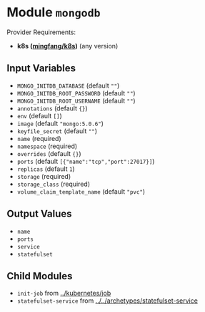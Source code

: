 
# Module `mongodb`

Provider Requirements:
* **k8s ([mingfang/k8s](https://registry.terraform.io/providers/mingfang/k8s/latest))** (any version)

## Input Variables
* `MONGO_INITDB_DATABASE` (default `""`)
* `MONGO_INITDB_ROOT_PASSWORD` (default `""`)
* `MONGO_INITDB_ROOT_USERNAME` (default `""`)
* `annotations` (default `{}`)
* `env` (default `[]`)
* `image` (default `"mongo:5.0.6"`)
* `keyfile_secret` (default `""`)
* `name` (required)
* `namespace` (required)
* `overrides` (default `{}`)
* `ports` (default `[{"name":"tcp","port":27017}]`)
* `replicas` (default `1`)
* `storage` (required)
* `storage_class` (required)
* `volume_claim_template_name` (default `"pvc"`)

## Output Values
* `name`
* `ports`
* `service`
* `statefulset`

## Child Modules
* `init-job` from [../kubernetes/job](../kubernetes/job)
* `statefulset-service` from [../../archetypes/statefulset-service](../../archetypes/statefulset-service)

